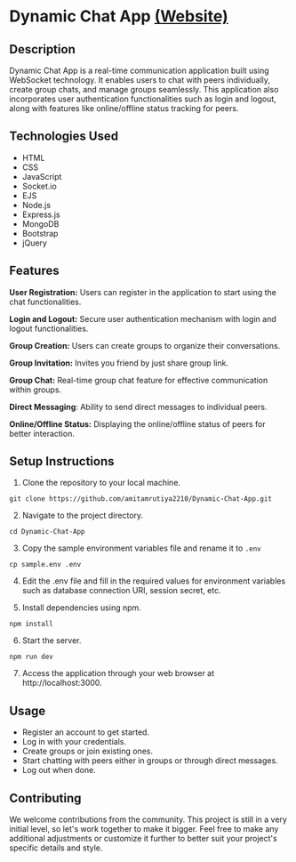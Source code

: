 # Dynamic Chat App [(Website)](https://dynamic-chat-app-1t7a.onrender.com/)

## Description

Dynamic Chat App is a real-time communication application built using WebSocket technology. It enables users to chat with peers individually, create group chats, and manage groups seamlessly. This application also incorporates user authentication functionalities such as login and logout, along with features like online/offline status tracking for peers.

## Technologies Used

- HTML
- CSS
- JavaScript
- Socket.io
- EJS
- Node.js
- Express.js
- MongoDB
- Bootstrap
- jQuery

## Features

**User Registration:** Users can register in the application to start using the chat functionalities.

**Login and Logout:** Secure user authentication mechanism with login and logout functionalities.

**Group Creation:** Users can create groups to organize their conversations.

**Group Invitation:** Invites you friend by just share group link.

**Group Chat:** Real-time group chat feature for effective communication within groups.

**Direct Messaging**: Ability to send direct messages to individual peers.

**Online/Offline Status:** Displaying the online/offline status of peers for better interaction.

## Setup Instructions

1. Clone the repository to your local machine.
```
git clone https://github.com/amitamrutiya2210/Dynamic-Chat-App.git
```

2. Navigate to the project directory.
```
cd Dynamic-Chat-App
```

3. Copy the sample environment variables file and rename it to `.env`
```
cp sample.env .env
```

4. Edit the .env file and fill in the required values for environment variables such as database
connection URI, session secret, etc.

5. Install dependencies using npm.
```
npm install
```

6. Start the server.
```
npm run dev
```

7. Access the application through your web browser at http://localhost:3000.

## Usage

- Register an account to get started.
- Log in with your credentials.
- Create groups or join existing ones.
- Start chatting with peers either in groups or through direct messages.
- Log out when done.

## Contributing

We welcome contributions from the community. This project is still in a very initial level, so let's work together to make it bigger. Feel free to make any additional adjustments or customize it further to better suit your project's specific details and style.
